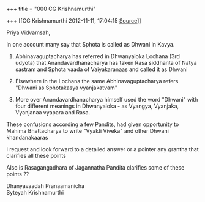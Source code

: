 +++
title = "000 CG Krishnamurthi"

+++
[[CG Krishnamurthi	2012-11-11, 17:04:15 [Source](https://groups.google.com/g/bvparishat/c/FJF_NIGxqUk)]]



Priya Vidvamsah,  
  
In one account many say that Sphota is called as Dhwani in Kavya.  
  
1. Abhinavaguptacharya has referred in Dhwanyaloka Lochana (3rd udyota) that Anandavardhanacharya has taken Rasa siddhanta of Natya sastram and Sphota vaada of Vaiyakaranaas and called it as Dhwani  
  
2. Elsewhere in the Lochana the same Abhinavaguptacharya refers "Dhwani as Sphotakasya vyanjakatvam"  
  
3. More over Anandavardhanacharya himself used the word "Dhwani" with four different meanings in Dhwanyaloka - as Vyangya, Vyanjaka, Vyanjanaa vyapara and Rasa.  
  
These confusions according a few Pandits, had given opportunity to Mahima Bhattacharya to write "Vyakti Viveka" and other Dhwani khandanakaaras  
  
I request and look forward to a detailed answer or a pointer any grantha that clarifies all these points  
  
Also is Rasagangadhara of Jagannatha Pandita clarifies some of these points ??  
  
Dhanyavaadah Pranaamanicha  
Syteyah Krishnamurthi  
  

